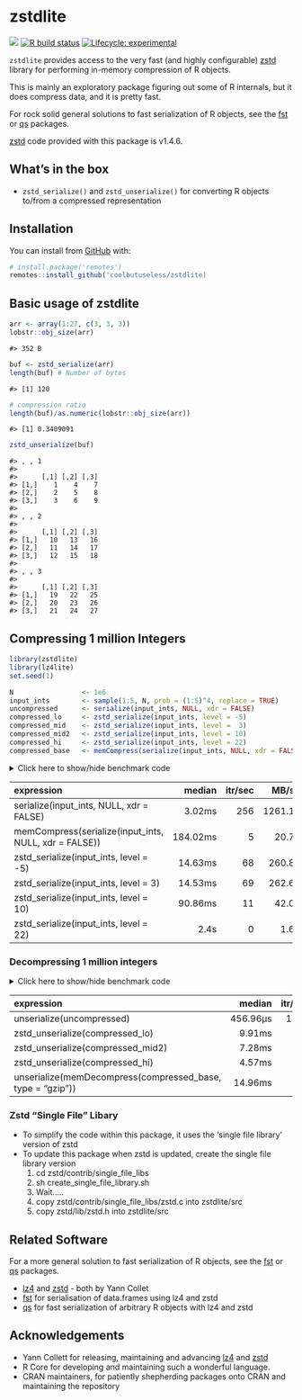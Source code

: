 
<!-- README.md is generated from README.Rmd. Please edit that file -->

# zstdlite

<!-- badges: start -->

![](https://img.shields.io/badge/cool-useless-green.svg) [![R build
status](https://github.com/coolbutuseless/zstdlite/workflows/R-CMD-check/badge.svg)](https://github.com/coolbutuseless/zstdlite/actions)
[![Lifecycle:
experimental](https://img.shields.io/badge/lifecycle-experimental-orange.svg)](https://www.tidyverse.org/lifecycle/#experimental)
<!-- badges: end -->

`zstdlite` provides access to the very fast (and highly configurable)
[zstd](https://github.com/facebook/zstd) library for performing
in-memory compression of R objects.

This is mainly an exploratory package figuring out some of R internals,
but it does compress data, and it is pretty fast.

For rock solid general solutions to fast serialization of R objects, see
the [fst](https://github.com/fstpackage/fst) or
[qs](https://cran.r-project.org/package=qs) packages.

[zstd](https://github.com/facebook/zstd) code provided with this package
is v1.4.6.

## What’s in the box

  - `zstd_serialize()` and `zstd_unserialize()` for converting R objects
    to/from a compressed representation

## Installation

You can install from
[GitHub](https://github.com/coolbutuseless/zstdlite) with:

``` r
# install.package('remotes')
remotes::install_github('coolbutuseless/zstdlite)
```

## Basic usage of zstdlite

``` r
arr <- array(1:27, c(3, 3, 3))
lobstr::obj_size(arr)
```

    #> 352 B

``` r
buf <- zstd_serialize(arr)
length(buf) # Number of bytes
```

    #> [1] 120

``` r
# compression ratio
length(buf)/as.numeric(lobstr::obj_size(arr))
```

    #> [1] 0.3409091

``` r
zstd_unserialize(buf)
```

    #> , , 1
    #> 
    #>      [,1] [,2] [,3]
    #> [1,]    1    4    7
    #> [2,]    2    5    8
    #> [3,]    3    6    9
    #> 
    #> , , 2
    #> 
    #>      [,1] [,2] [,3]
    #> [1,]   10   13   16
    #> [2,]   11   14   17
    #> [3,]   12   15   18
    #> 
    #> , , 3
    #> 
    #>      [,1] [,2] [,3]
    #> [1,]   19   22   25
    #> [2,]   20   23   26
    #> [3,]   21   24   27

## Compressing 1 million Integers

``` r
library(zstdlite)
library(lz4lite)
set.seed(1)

N                 <- 1e6
input_ints        <- sample(1:5, N, prob = (1:5)^4, replace = TRUE)
uncompressed      <- serialize(input_ints, NULL, xdr = FALSE)
compressed_lo     <- zstd_serialize(input_ints, level = -5)
compressed_mid    <- zstd_serialize(input_ints, level =  3)
compressed_mid2   <- zstd_serialize(input_ints, level = 10)
compressed_hi     <- zstd_serialize(input_ints, level = 22)
compressed_base   <- memCompress(serialize(input_ints, NULL, xdr = FALSE))
```

<details>

<summary> Click here to show/hide benchmark code </summary>

``` r
library(zstdlite)

res <- bench::mark(
  serialize(input_ints, NULL, xdr = FALSE),
  memCompress(serialize(input_ints, NULL, xdr = FALSE)),
  zstd_serialize(input_ints, level =  -5),
  zstd_serialize(input_ints, level =   3),
  zstd_serialize(input_ints, level =  10),
  zstd_serialize(input_ints, level =  22),
  check = FALSE
)
```

</details>

| expression                                             |   median | itr/sec |   MB/s | compression\_ratio |
| :----------------------------------------------------- | -------: | ------: | -----: | -----------------: |
| serialize(input\_ints, NULL, xdr = FALSE)              |   3.02ms |     256 | 1261.1 |              1.000 |
| memCompress(serialize(input\_ints, NULL, xdr = FALSE)) | 184.02ms |       5 |   20.7 |              0.079 |
| zstd\_serialize(input\_ints, level = -5)               |  14.63ms |      68 |  260.8 |              0.122 |
| zstd\_serialize(input\_ints, level = 3)                |  14.53ms |      69 |  262.6 |              0.101 |
| zstd\_serialize(input\_ints, level = 10)               |  90.86ms |      11 |   42.0 |              0.083 |
| zstd\_serialize(input\_ints, level = 22)               |     2.4s |       0 |    1.6 |              0.058 |

### Decompressing 1 million integers

<details>

<summary> Click here to show/hide benchmark code </summary>

``` r
res <- bench::mark(
  unserialize(uncompressed),
  zstd_unserialize(compressed_lo),
  zstd_unserialize(compressed_mid2),
  zstd_unserialize(compressed_hi),
  unserialize(memDecompress(compressed_base, type = 'gzip')),
  check = TRUE
)
```

</details>

| expression                                                  |   median | itr/sec |   MB/s |
| :---------------------------------------------------------- | -------: | ------: | -----: |
| unserialize(uncompressed)                                   | 456.96µs |    1801 | 8347.9 |
| zstd\_unserialize(compressed\_lo)                           |   9.91ms |      96 |  385.0 |
| zstd\_unserialize(compressed\_mid2)                         |   7.28ms |     139 |  523.9 |
| zstd\_unserialize(compressed\_hi)                           |   4.57ms |     189 |  834.7 |
| unserialize(memDecompress(compressed\_base, type = “gzip”)) |  14.96ms |      70 |  255.0 |

### Zstd “Single File” Libary

  - To simplify the code within this package, it uses the ‘single file
    library’ version of zstd
  - To update this package when zstd is updated, create the single file
    library version
    1.  cd zstd/contrib/single\_file\_libs
    2.  sh create\_single\_file\_library.sh
    3.  Wait…..
    4.  copy zstd/contrib/single\_file\_libs/zstd.c into zstdlite/src
    5.  copy zstd/lib/zstd.h into zstdlite/src

## Related Software

For a more general solution to fast serialization of R objects, see the
[fst](https://github.com/fstpackage/fst) or
[qs](https://cran.r-project.org/package=qs) packages.

  - [lz4](https://github.com/lz4/lz4) and
    [zstd](https://github.com/facebook/zstd) - both by Yann Collet
  - [fst](https://github.com/fstpackage/fst) for serialisation of
    data.frames using lz4 and zstd
  - [qs](https://cran.r-project.org/package=qs) for fast serialization
    of arbitrary R objects with lz4 and zstd

## Acknowledgements

  - Yann Collett for releasing, maintaining and advancing
    [lz4](https://github.com/lz4/lz4) and
    [zstd](https://github.com/facebook/zstd)
  - R Core for developing and maintaining such a wonderful language.
  - CRAN maintainers, for patiently shepherding packages onto CRAN and
    maintaining the repository

